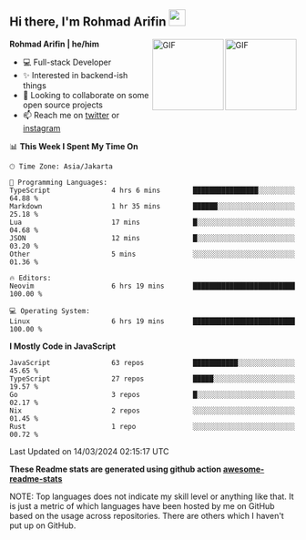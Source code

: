 ## Hi there, I'm Rohmad Arifin <img src="https://github.com/TheDudeThatCode/TheDudeThatCode/blob/master/Assets/Hi.gif" width="29px">

<img align="right" alt="GIF" height="125px" src="https://i.giphy.com/media/LMt9638dO8dftAjtco/200.webp" />
<img align="right" alt="GIF" height="125px" src="https://media3.giphy.com/media/ln7z2eWriiQAllfVcn/200w.webp" />

**Rohmad Arifin | he/him**

- 💻 Full-stack Developer
- ✨ Interested in backend-ish things
- 👯 Looking to collaborate on some open source projects
- 📫 Reach me on [twitter](https://twitter.com/arifinoid) or [instagram](https://instagram.com/arifinoid)

<!--
**arifinoid/arifinoid** is a ✨ _special_ ✨ repository because its `README.md` (this file) appears on your GitHub profile.

Here are some ideas to get you started:

- 🔭 I’m currently working on ...
- 🌱 I’m currently learning ...
- 👯 I’m looking to collaborate on ...
- 🤔 I’m looking for help with ...
- 💬 Ask me about ...
- 📫 How to reach me: ...
- 😄 Pronouns: ...
- ⚡ Fun fact: ...
-->

<!--START_SECTION:waka-->
📊 **This Week I Spent My Time On** 

```text
🕑︎ Time Zone: Asia/Jakarta

💬 Programming Languages: 
TypeScript               4 hrs 6 mins        ████████████████░░░░░░░░░   64.88 % 
Markdown                 1 hr 35 mins        ██████░░░░░░░░░░░░░░░░░░░   25.18 % 
Lua                      17 mins             █░░░░░░░░░░░░░░░░░░░░░░░░   04.68 % 
JSON                     12 mins             █░░░░░░░░░░░░░░░░░░░░░░░░   03.20 % 
Other                    5 mins              ░░░░░░░░░░░░░░░░░░░░░░░░░   01.36 % 

🔥 Editors: 
Neovim                   6 hrs 19 mins       █████████████████████████   100.00 % 

💻 Operating System: 
Linux                    6 hrs 19 mins       █████████████████████████   100.00 % 
```

**I Mostly Code in JavaScript** 

```text
JavaScript               63 repos            ███████████░░░░░░░░░░░░░░   45.65 % 
TypeScript               27 repos            █████░░░░░░░░░░░░░░░░░░░░   19.57 % 
Go                       3 repos             █░░░░░░░░░░░░░░░░░░░░░░░░   02.17 % 
Nix                      2 repos             ░░░░░░░░░░░░░░░░░░░░░░░░░   01.45 % 
Rust                     1 repo              ░░░░░░░░░░░░░░░░░░░░░░░░░   00.72 % 
```




 Last Updated on 14/03/2024 02:15:17 UTC
<!--END_SECTION:waka-->

**These Readme stats are generated using github action [awesome-readme-stats](https://github.com/anmol098/waka-readme-stats)**

NOTE: Top languages does not indicate my skill level or anything like that. It is just a metric of which languages have been hosted by me on GitHub based on the usage across repositories. There are others which I haven't put up on GitHub.

